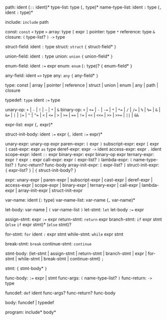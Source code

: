 path: ident (`::` ident)*
type-list: type (`,` type)*
name-type-list: ident `:` type (`,` ident `:` type)*

include: `include` path

const: `const` `<` type `>`
array: type `[` expr `]`
pointer: type `*`
reference: type `&`
closure: `(` type-list? `)` `->` type

struct-field: ident `:` type
struct: `struct` `{` struct-field* `}`

union-field: ident `:` type
union: `union` `{` union-field* `}`

enum-field: ident `:=` expr
enum: `enum` (`:` type)? `{` enum-field* `}`

any-field: ident `=>` type
any: `any` `{` any-field* `}`

type: const | array | pointer | reference | struct | union | enum | any | path | closure

typedef: `type` ident `:=` type

unary-op: `+` | `-` | `!` | `~` | `*` | `&`
binary-op: 
    `+` | `+=` | `-` | `-=` |
    `*` | `*=` | `/` | `/=` |
    `%` | `%=` | `&` | `&=` |
    `|` | `|=` | `^` | `^=` |
    `<` | `<=` | `>` | `>=` |
    `==` | `!=` | `<<` | `<<=` |
    `>>` | `>>=` | `||` | `&&`

expr-list: expr (`,` expr)*

struct-init-body: ident `:=` expr (`,` ident `:=` expr)*

unary-expr: unary-op expr
paren-expr: `(` expr `)`
subscript-expr: expr `[` expr `]`
cast-expr: expr `as` type
deref-expr: expr `->` ident
access-expr: expr `.` ident
scope-expr: ident `::` expr
binary-expr: expr binary-op expr
ternary-expr: expr `?` expr `:` expr
call-expr: expr `(` expr-list? `)`
lambda-expr: `(` name-type-list? `)` func-return? func-body
array-init-expr: `[` expr-list? `]`
struct-init-expr: `{` expr-list? `}` | `{` struct-init-body? `}`

expr: 
    unary-expr | paren-expr | subscript-expr | 
    cast-expr | deref-expr | access-expr | 
    scope-expr | binary-expr | ternary-expr | 
    call-expr | lambda-expr | array-init-expr | 
    struct-init-expr

var-name: ident (`:` type)
var-name-list: var-name (`,` var-name)*

let-body: var-name | `(` var-name-list `)`
let-stmt: `let` let-body `:=` expr

assign-stmt: expr `:=` expr
return-stmt: `return` expr
branch-stmt: `if` expr stmt (`else` `if` expr stmt)* (`else` stmt)?

for-stmt: `for` ident `:` expr stmt
while-stmt: `while` expr stmt

break-stmt: `break`
continue-stmt: `continue`

stmt-body: (let-stmt | assign-stmt | return-stmt | branch-stmt | expr | for-stmt | while-stmt | break-stmt | continue-stmt) `;`

stmt: `{` stmt-body* `}`



func-body: `:=` expr | stmt
func-args: `(` name-type-list? `)`
func-return: `->` type

funcdef: `def` ident func-args? func-return? func-body

body: funcdef | typedef

program: include* body*
